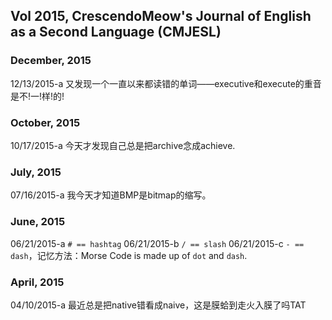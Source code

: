 ## Vol 2015, CrescendoMeow's Journal of English as a Second Language (CMJESL)

### December, 2015

12/13/2015-a 又发现一个一直以来都读错的单词——executive和execute的重音是不!一!样!的!

### October, 2015

10/17/2015-a 今天才发现自己总是把archive念成achieve.

### July, 2015

07/16/2015-a 我今天才知道BMP是bitmap的缩写。

### June, 2015

06/21/2015-a `# == hashtag`
06/21/2015-b `/ == slash`
06/21/2015-c `- == dash`，记忆方法：Morse Code is made up of `dot` and `dash`.

### April, 2015

04/10/2015-a 最近总是把native错看成naive，这是膜蛤到走火入膜了吗TAT
